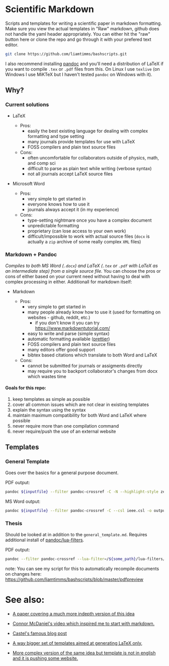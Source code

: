 # Scientific Markdown

Scripts and templates for writing a scientific paper in markdown formatting. Make sure you view the actual templates in "Raw" markdown, github does not handle the yaml header appropriately. You can either hit the "raw" button here or clone the repo and go through it with your prefered text editor.

```bash
git clone https://github.com/liamtimms/bashscripts.git
```

I also recommend installing [pandoc](https://pandoc.org/) and you'll need a distribution of LaTeX if you want to compile `.tex` or `.pdf` files from this. On Linux I use `texlive` (on Windows I use MiKTeX but I haven't tested `pandoc` on Windows with it).

## Why?

### Current solutions

- LaTeX

  - Pros:
    - easily the best existing language for dealing with complex formatting and type setting
    - many journals provide templates for use with LaTeX
    - FOSS compilers and plain text source files
  - Cons:
    - often uncomfortable for collaborators outside of physics, math, and comp sci
    - difficult to parse as plain text while writing (verbose syntax)
    - not all journals accept LaTeX source files

- Microsoft Word

  - Pros:
    - very simple to get started in
    - everyone knows how to use it
    - journals always accept it (in my experience)
  - Cons:
    - type-setting nightmare once you have a complex document
    - unpredictable formatting
    - proprietary (can lose access to your own work)
    - difficult/impossible to work with actual source files (`docx` is actually a `zip` archive of some really complex `XML` files)

### Markdown + Pandoc

_Compiles to both MS Word (`.docx`) and LaTeX (`.tex` or `.pdf` with LaTeX as an intermediate step) from a single source file._ You can choose the pros or cons of either based on your current need without having to deal with complex processing in either. Additionall for markdown itself:

- Markdown

  - Pros:
    - very simple to get started in
    - many people already know how to use it (used for formatting on websites - github, reddit, etc.)
      - if you don't know it you can try <https://www.markdowntutorial.com/>
    - easy to write and parse (simple syntax)
    - automatic formatting available ([prettier](https://prettier.io/))
    - FOSS compilers and plain text source files
    - many editors offer good support
    - bibtex based citations which translate to both Word and LaTeX
  - Cons:
    - cannot be submitted for journals or assigments directly
    - may require you to backport collaborator's changes from docx which wastes time

#### Goals for this repo:

1. keep templates as simple as possible
2. cover all common issues which are not clear in existing templates
3. explain the syntax using the syntax
4. maintain maximum compatibility for both Word and LaTeX where possible
5. never require more than one compilation command
6. never require/push the use of an external website

## Templates

### General Template

Goes over the basics for a general purpose document.

PDF output:

```bash
pandoc ${inputfile} --filter pandoc-crossref -C -N --highlight-style zenburn -o outputfile.pdf
```

MS Word output:

```bash
pandoc ${inputfile} --filter pandoc-crossref -C --csl ieee.csl -o outputfile.docx
```

### Thesis

Should be looked at in addition to the `general_template.md`. Requires additional install of [pandoc/lua-filters](https://github.com/pandoc/lua-filters).

PDF output:

```bash
pandoc --filter pandoc-crossref --lua-filter=/${some_path}/lua-filters/short-captions/short-captions.lua -C -N --highlight-style zenburn -o outputfile.pdf ${inputfile}
```

note: You can see my script for this to automatically recompile documents on changes here: <https://github.com/liamtimms/bashscripts/blob/master/pdfpreview>

# See also:

- [A paper covering a much more indepth version of this idea](https://peerj.com/articles/cs-112/)

- [Connor McDaniel's video which inspired me to start with markdown.](https://youtu.be/wh_WGWii7UE)

- [Castel's famous blog post](https://castel.dev/post/lecture-notes-1/)

- [A way bigger set of templates aimed at generating LaTeX only,](https://github.com/Wandmalfarbe/pandoc-latex-template)

- [More complex version of the same idea but template is not in english and it is pushing some website.](https://github.com/maehr/academic-pandoc-template)
